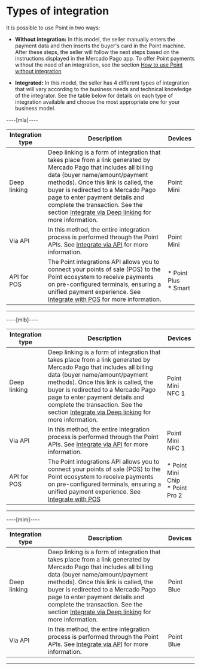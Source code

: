 # Types of integration

It is possible to use Point in two ways:

* **Without integration:** In this model, the seller manually enters the payment data and then inserts the buyer's card in the Point machine. After these steps, the seller will follow the next steps based on the instructions displayed in the Mercado Pago app. To offer Point payments without the need of an integration, see the section [How to use Point without integration](/developers/en/docs/mp-point/how-tos/how-to-use-point-without-integration) 

* **Integrated:** In this model, the seller has 4 different types of integration that will vary according to the business needs and technical knowledge of the integrator. See the table below for details on each type of integration available and choose the most appropriate one for your business model.

----[mla]----

| Integration type | Description | Devices |
| --- | --- | --- |
| Deep linking | Deep linking is a form of integration that takes place from a link generated by Mercado Pago that includes all billing data (buyer name/amount/payment methods). Once this link is called, the buyer is redirected to a Mercado Pago page to enter payment details and complete the transaction. See the section [Integrate via Deep linking](/developers/en/docs/mp-point/integration-configuration/integrate-mobile-devices/integrate-via-deep-linking) for more information. | Point Mini |
| Via API | In this method, the entire integration process is performed through the Point APIs. See [Integrate via API](/developers/en/docs/mp-point/integration-configuration/integrate-mobile-devices/integrate-via-api) for more information. | Point Mini |
| API for POS | The Point integrations API allows you to connect your points of sale (POS) to the Point ecosystem to receive payments on pre-configured terminals, ensuring a unified payment experience. See [Integrate with POS](/developers/en/docs/mp-point/integration-api/introduction) for more information. | * Point Plus <br> * Smart |

------------

----[mlb]----

| Integration type | Description | Devices |
| --- | --- | --- |
| Deep linking | Deep linking is a form of integration that takes place from a link generated by Mercado Pago that includes all billing data (buyer name/amount/payment methods). Once this link is called, the buyer is redirected to a Mercado Pago page to enter payment details and complete the transaction. See the section [Integrate via Deep linking](/developers/en/docs/mp-point/integration-configuration/integrate-mobile-devices/integrate-via-deep-linking) for more information. | Point Mini NFC 1 |
| Via API | In this method, the entire integration process is performed through the Point APIs. See [Integrate via API](/developers/en/docs/mp-point/integration-configuration/integrate-mobile-devices/integrate-via-api) for more information. | Point Mini NFC 1 |
| API for POS | The Point integrations API allows you to connect your points of sale (POS) to the Point ecosystem to receive payments on pre-configured terminals, ensuring a unified payment experience. See [Integrate with POS](/developers/en/docs/mp-point/integration-api/introduction) | * Point Mini Chip <br> * Point Pro 2    |

------------

----[mlm]----

| Integration type | Description | Devices |
| --- | --- | --- |
| Deep linking | Deep linking is a form of integration that takes place from a link generated by Mercado Pago that includes all billing data (buyer name/amount/payment methods). Once this link is called, the buyer is redirected to a Mercado Pago page to enter payment details and complete the transaction. See the section [Integrate via Deep linking](/developers/en/docs/mp-point/integration-configuration/integrate-mobile-devices/integrate-via-deep-linking) for more information. | Point Blue |
| Via API | In this method, the entire integration process is performed through the Point APIs. See [Integrate via API](/developers/en/docs/mp-point/integration-configuration/integrate-mobile-devices/integrate-via-api) for more information. | Point Blue |

------------


